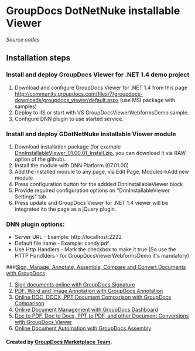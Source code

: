 GroupDocs DotNetNuke installable Viewer
================================
*Source codes*

## Installation steps

### Install and deploy  GroupDocs Viewer for .NET 1.4 demo project

1. Download and configure GroupDocs Viewer for .NET 1.4 from this page http://community.groupdocs.com/files/7/groupdocs-downloads/groupdocs_viewer/default.aspx (use MSI package with samples)
2. Deploy to IIS or start with VS GroupDocsViewerWebformsDemo sample.
3. Configure DNN plugin to use started service.


### Install and deploy  GDotNetNuke installable Viewer module

1. Download installation package (for example [DnnInstallableViewer_01.00.01_Install.zip](https://github.com/groupdocs/groupdocs-dnn-installable-viewer), you can download it via RAW option of the github). 
2. Install the module with DNN Platform (07.01.00)
3. Add the installed module to any page, via Edit Page, Modules->Add new module
4. Press configuration button for the addded DnnInstallableViewer block
5. Provide required configuration options on "DnnInstallableViewer Settings" tab.
6. Press update and GroupDocs Viewer for .NET 1.4 viewer will be integrated ito the page as a jQuery plugin.


### DNN plugin options:

* Server URL - Example: http://localhost:2222
* Default file name - Example: candy.pdf
* Use Http Handlers - Mark the checkbox to make it true (So use the HTTP Handlders - for GroupDocsViewerWebformsDemo it's mandatory)

###[Sign, Manage, Annotate, Assemble, Compare and Convert Documents with GroupDocs](http://groupdocs.com)
1. [Sign documents online with GroupDocs Signature](http://groupdocs.com/apps/signature)
2. [PDF, Word and Image Annotation with GroupDocs Annotation](http://groupdocs.com/apps/annotation)
3. [Online DOC, DOCX, PPT Document Comparison with GroupDocs Comparison](http://groupdocs.com/apps/comparison)
4. [Online Document Management with GroupDocs Dashboard](http://groupdocs.com/apps/dashboard)
5. [Doc to PDF, Doc to Docx, PPT to PDF, and other Document Conversions with GroupDocs Viewer](http://groupdocs.com/apps/viewer)
6. [Online Document Automation with GroupDocs Assembly](http://groupdocs.com/apps/assembly)

#### Created by [GroupDocs Marketplace Team]( http://groupdocs.com/marketplace/ ).
